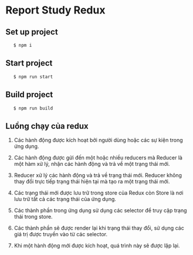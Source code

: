 # Report Study Redux

## Set up project

```
   $ npm i
```

## Start project

```
   $ npm run start
```

## Build project

```
   $ npm run build
```

## Luồng chạy của redux

1. Các hành động được kích hoạt bởi người dùng hoặc các sự kiện trong ứng dụng.

2. Các hành động được gửi đến một hoặc nhiều reducers mà Reducer là một hàm xử lý, nhận các hành động và trả về một trạng thái mới.

3. Reducer xử lý các hành động và trả về trạng thái mới. Reducer không thay đổi trực tiếp trạng thái hiện tại mà tạo ra một trạng thái mới.

4. Các trạng thái mới được lưu trữ trong store của Redux còn Store là nơi lưu trữ tất cả các trạng thái của ứng dụng.

5. Các thành phần trong ứng dụng sử dụng các selector để truy cập trạng thái trong store.

6. Các thành phần sẽ được render lại khi trạng thái thay đổi, sử dụng các giá trị được truyền vào từ các selector.

7. Khi một hành động mới được kích hoạt, quá trình này sẽ được lặp lại.
